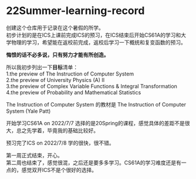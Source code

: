 # 22Summer-learning-record  
创建这个仓库用于记录在这个暑假的所学。  
初步计划的是在ICS上课前完成ICS的预习，在ICS结束后开始CS61A的学习和大学物理的学习，希望能在返校前完成，返校后学习一下概统和复变函数的预习。 

**悔恨的话不必多说，只有努力才能有所创造。**

所以我初步列出一下**目标**清单：  
1.the preview of The Instruction of Computer System   
2.the preview of University Physics (A) Ⅱ  
3.the preview of Complex Variable Functions & Integral Transformation  
4.the preview of Probability and Mathematical Statistics  

The Instruction of Computer System 的教材是 The Instruction of Computer System (Yale Patt)
  
开始学习CS61A on 2022/7/7 选择的是20Spring的课程，感觉具体的差距不是很大，总之先学着，毕竟我的基础比较好。
  
预习完了ICS on 2022/7/8 学的很快，很不错。
  
第一周正式结束，开心。  
第二周也结束了，感觉很混，之后还是要多多学习。CS61A的学习难度还是有一点的，感觉双开ICS不是个很好的选择。

